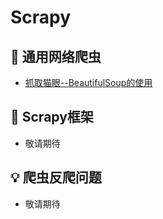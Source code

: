 Scrapy  
====

## :watermelon: 通用网络爬虫  
- [抓取猫眼--BeautifulSoup的使用](https://github.com/KissMyLady/Scrapy/blob/master/Note/p_maoyan.md)    


## :wrench:  Scrapy框架  
- 敬请期待


## :bulb: 爬虫反爬问题
- 敬请期待

